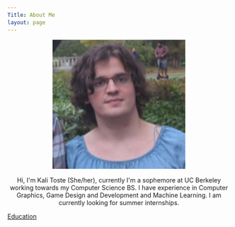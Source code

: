 ```yaml
---
Title: About Me
layout: page
---
```


<p align=middle>
<img src="me.png" width=300>
</p>
<p align=middle>
  Hi, I'm Kali Toste (She/her), currently I'm a sophemore at UC Berkeley working towards my Computer Science BS. I have experience in Computer Graphics, Game Design and Development and Machine Learning. I am currently looking for summer internships.
</p>

<a align=middle href="education.html">Education</a>


